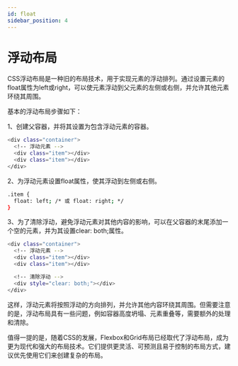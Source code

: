 ```yaml
---
id: float
sidebar_position: 4
---
```


# 浮动布局
CSS浮动布局是一种旧的布局技术，用于实现元素的浮动排列。通过设置元素的float属性为left或right，可以使元素浮动到父元素的左侧或右侧，并允许其他元素环绕其周围。

基本的浮动布局步骤如下：

1、创建父容器，并将其设置为包含浮动元素的容器。
```bash
<div class="container">
  <!-- 浮动元素 -->
  <div class="item"></div>
  <div class="item"></div>
</div>
```
2、为浮动元素设置float属性，使其浮动到左侧或右侧。
```bash
.item {
  float: left; /* 或 float: right; */
}
```
3、为了清除浮动，避免浮动元素对其他内容的影响，可以在父容器的末尾添加一个空的元素，并为其设置clear: both;属性。
```bash
<div class="container">
  <!-- 浮动元素 -->
  <div class="item"></div>
  <div class="item"></div>

  <!-- 清除浮动 -->
  <div style="clear: both;"></div>
</div>
```
这样，浮动元素将按照浮动的方向排列，并允许其他内容环绕其周围。但需要注意的是，浮动布局具有一些问题，例如容器高度坍塌、元素重叠等，需要额外的处理和清除。

值得一提的是，随着CSS的发展，Flexbox和Grid布局已经取代了浮动布局，成为更为现代和强大的布局技术。它们提供更灵活、可预测且易于控制的布局方式，建议优先使用它们来创建复杂的布局。